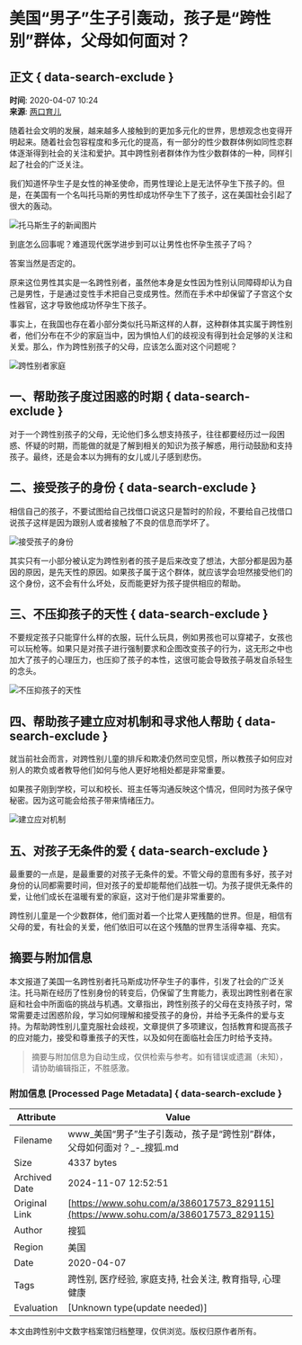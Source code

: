 # 美国“男子”生子引轰动，孩子是“跨性别”群体，父母如何面对？

## 正文 { data-search-exclude }


**时间**: 2020-04-07 10:24  
**来源**: [两口育儿](https://www.sohu.com/a/386017573_829115?spm=smpc.content-abroad.content.1.1730983904559eAXOWua)

随着社会文明的发展，越来越多人接触到的更加多元化的世界，思想观念也变得开明起来。随着社会包容程度和多元化的提高，有一部分的性少数群体例如同性恋群体逐渐得到社会的关注和爱护。其中跨性别者群体作为性少数群体的一种，同样引起了社会的广泛关注。

我们知道怀孕生子是女性的神圣使命，而男性理论上是无法怀孕生下孩子的。但是，在美国有一个名叫托马斯的男性却成功怀孕生下了孩子，这在美国社会引起了很大的轰动。

![托马斯生子的新闻图片](http://5b0988e595225.cdn.sohucs.com/images/20200407/cb9ce99b38354fb197f7ed1c390b9f73.jpeg)

到底怎么回事呢？难道现代医学进步到可以让男性也怀孕生孩子了吗？

答案当然是否定的。

原来这位男性其实是一名跨性别者，虽然他本身是女性因为性别认同障碍却认为自己是男性，于是通过变性手术把自己变成男性。然而在手术中却保留了子宫这个女性器官，这才导致他成功怀孕生下孩子。

事实上，在我国也存在着小部分类似托马斯这样的人群，这种群体其实属于跨性别者，他们分布在不少的家庭当中，因为惧怕人们的歧视没有得到社会足够的关注和关爱。那么，作为跨性别孩子的父母，应该怎么面对这个问题呢？

![跨性别者家庭](http://5b0988e595225.cdn.sohucs.com/images/20200407/bd699c0bab4346cd81a966872c289da2.jpeg)

## 一、帮助孩子度过困惑的时期 { data-search-exclude }

对于一个跨性别孩子的父母，无论他们多么想支持孩子，往往都要经历过一段困惑、怀疑的时期，而能做的就是了解到相关的知识为孩子解惑，用行动鼓励和支持孩子。最终，还是会本以为拥有的女儿或儿子感到悲伤。

## 二、接受孩子的身份 { data-search-exclude }

相信自己的孩子，不要试图给自己找借口说这只是暂时的阶段，不要给自己找借口说孩子这样是因为跟别人或者接触了不良的信息而学坏了。

![接受孩子的身份](http://5b0988e595225.cdn.sohucs.com/images/20200407/32811e4f3b9f48a785ee7e2544564ec0.jpeg)

其实只有一小部分被认定为跨性别者的孩子是后来改变了想法，大部分都是因为基因的原因，是先天性的原因。如果孩子属于这个群体，就应该学会坦然接受他们的这个身份，这不会有什么坏处，反而能更好为孩子提供相应的帮助。

## 三、不压抑孩子的天性 { data-search-exclude }

不要规定孩子只能穿什么样的衣服，玩什么玩具，例如男孩也可以穿裙子，女孩也可以玩枪等。如果只是对孩子进行强制要求和企图改变孩子的行为，这无形之中也加大了孩子的心理压力，也压抑了孩子的本性，这很可能会导致孩子萌发自杀轻生的念头。

![不压抑孩子的天性](http://5b0988e595225.cdn.sohucs.com/images/20200407/52120b8201314d2b8b5015d00d03e450.jpeg)

## 四、帮助孩子建立应对机制和寻求他人帮助 { data-search-exclude }

就当前社会而言，对跨性别儿童的排斥和欺凌仍然司空见惯，所以教孩子如何应对别人的欺负或者教导他们如何与他人更好地相处都是非常重要。

如果孩子刚到学校，可以和校长、班主任等沟通反映这个情况，但同时为孩子保守秘密。因为这可能会给孩子带来情绪压力。

![建立应对机制](http://5b0988e595225.cdn.sohucs.com/images/20200407/0767aec902494f80a1b97fd401e44dfa.png)

## 五、对孩子无条件的爱 { data-search-exclude }

最重要的一点是，是最重要的对孩子无条件的爱。不管父母的意图有多好，孩子对身份的认同都需要时间，但对孩子的爱却能帮他们战胜一切。为孩子提供无条件的爱，让他们成长在温暖有爱的家庭，这对于他们是非常重要的。

跨性别儿童是一个少数群体，他们面对着一个比常人更残酷的世界。但是，相信有父母的爱，有社会的关爱，他们依旧可以在这个残酷的世界生活得幸福、充实。

## 摘要与附加信息

<!-- tcd_abstract -->
本文报道了美国一名跨性别者托马斯成功怀孕生子的事件，引发了社会的广泛关注。托马斯在经历了性别身份的转变后，仍保留了生育能力，表现出跨性别者在家庭和社会中所面临的挑战与机遇。文章指出，跨性别孩子的父母在支持孩子时，常常需要走过困惑阶段，学习如何理解和接受孩子的身份，并给予无条件的爱与支持。为帮助跨性别儿童克服社会歧视，文章提供了多项建议，包括教育和提高孩子的应对能力，接受和尊重孩子的天性，以及如何在面临社会压力时给予支持。
<!-- tcd_abstract_end -->

> 摘要与附加信息为自动生成，仅供检索与参考。如有错误或遗漏（未知），请协助编辑指正，不胜感激。

### 附加信息 [Processed Page Metadata] { data-search-exclude }

| Attribute       | Value                                  |
|-----------------|----------------------------------------|
| Filename        | www_美国“男子”生子引轰动，孩子是“跨性别”群体，父母如何面对？_-_搜狐.md                             |
| Size            | 4337 bytes                           |
| Archived Date   | 2024-11-07 12:52:51                             |
| Original Link   | [https://www.sohu.com/a/386017573_829115](https://www.sohu.com/a/386017573_829115)                       |
| Author          | 搜狐                               |
| Region          | 美国                               |
| Date            | 2020-04-07                                 |
| Tags            | 跨性别, 医疗经验, 家庭支持, 社会关注, 教育指导, 心理健康                                 |
| Evaluation            | [Unknown type(update needed)]                                 |
<!-- tcd_table_end -->

本文由跨性别中文数字档案馆归档整理，仅供浏览。版权归原作者所有。
